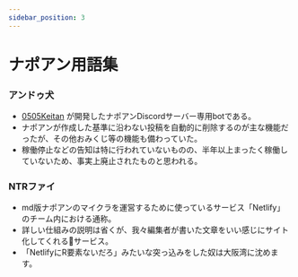 ```yaml
---
sidebar_position: 3
---
```


# ナポアン用語集

### アンドゥ犬
* [0505Keitan](https://md.napoan.com/docs/people/0505Keitan) が開発したナポアンDiscordサーバー専用botである。
* ナポアンが作成した基準に沿わない投稿を自動的に削除するのが主な機能だったが、その他おみくじ等の機能も備わっていた。
* 稼働停止などの告知は特に行われていないものの、半年以上まったく稼働していないため、事実上廃止されたものと思われる。

### NTRファイ
* md版ナポアンのマイクラを運営するために使っているサービス「Netlify」のチーム内における通称。
* 詳しい仕組みの説明は省くが、我々編集者が書いた文章をいい感じにサイト化してくれるサービス。
* 「NetlifyにR要素ないだろ」みたいな突っ込みをした奴は大阪湾に沈めます。